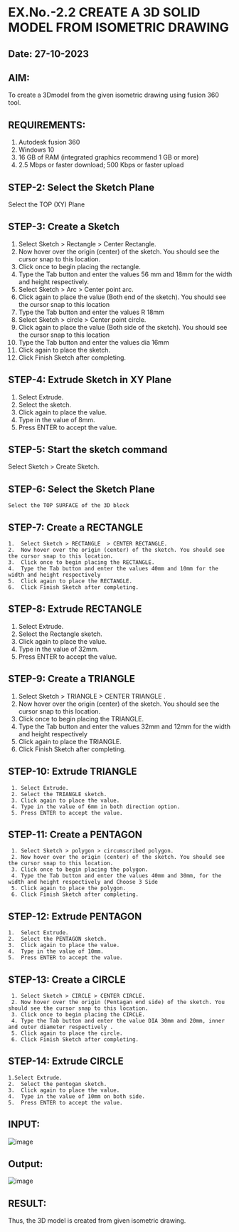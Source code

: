 # EX.No.-2.2 CREATE A 3D SOLID MODEL FROM ISOMETRIC DRAWING
## Date: 27-10-2023

## AIM: 

To create a 3Dmodel from the given isometric drawing using fusion 360 tool. 

## REQUIREMENTS:
  1. Autodesk fusion 360
  2. Windows 10
  3. 16 GB of RAM (integrated graphics recommend 1 GB or more)
  4. 2.5 Mbps or faster download; 500 Kbps or faster upload 

## STEP-2:  Select the Sketch Plane
 Select the TOP (XY) Plane

## STEP-3: Create a Sketch 
   1.  Select Sketch > Rectangle > Center Rectangle.
   2. Now hover over the origin (center) of the sketch. You should see the cursor snap to this location.
   3.  Click once to begin placing the rectangle.
   4.  Type the Tab button and enter the values 56 mm and 18mm for the width and height respectively.
   5.  Select Sketch > Arc > Center point arc.
   6.  Click again to place the value (Both end of the sketch). You should see the cursor snap to this location
   7.  Type the Tab button and enter the values R 18mm
   8.  Select Sketch > circle > Center point circle.
   9.  Click again to place the value (Both side of the sketch). You should see the cursor snap to this location
  10. Type the Tab button and enter the values dia 16mm
  11. Click again to place the sketch.
  12. Click Finish Sketch after completing.

## STEP-4: Extrude Sketch in XY Plane
   1.	Select Extrude.
   2.	Select the sketch.
   3.	Click again to place the value.
   4.	Type in the value of 8mm. 
   5.	Press ENTER to accept the value.

## STEP-5:  Start the sketch command
   Select Sketch > Create Sketch.

## STEP-6: Select the Sketch Plane
	Select the TOP SURFACE of the 3D block 
  
## STEP-7: Create a RECTANGLE 
    1.	Select Sketch > RECTANGLE  > CENTER RECTANGLE.
    2.	Now hover over the origin (center) of the sketch. You should see the cursor snap to this location.
    3.	Click once to begin placing the RECTANGLE.
    4.	Type the Tab button and enter the values 40mm and 10mm for the width and height respectively
    5.	Click again to place the RECTANGLE.
    6.	Click Finish Sketch after completing.

## STEP-8:  Extrude RECTANGLE 
   1.	Select Extrude.
   2.	Select the Rectangle sketch.
   3.	Click again to place the value.
   4.	Type in the value of 32mm. 
   5.	Press ENTER to accept the value.

## STEP-9: Create a TRIANGLE 
   1.	Select Sketch > TRIANGLE > CENTER TRIANGLE .
   2.	Now hover over the origin (center) of the sketch. You should see the cursor snap to this location.
   3.	Click once to begin placing the TRIANGLE.
   4.	Type the Tab button and enter the values 32mm and 12mm for the width and height respectively
   5.	Click again to place the TRIANGLE.
   6.	Click Finish Sketch after completing.

## STEP-10:  Extrude TRIANGLE
     1.	Select Extrude.
     2.	Select the TRIANGLE sketch.
     3.	Click again to place the value.
     4.	Type in the value of 6mm in both direction option. 
     5.	Press ENTER to accept the value.

## STEP-11: Create a PENTAGON 
     1.	Select Sketch > polygon > circumscribed polygon.
     2.	Now hover over the origin (center) of the sketch. You should see the cursor snap to this location.
     3.	Click once to begin placing the polygon.
     4.	Type the Tab button and enter the values 40mm and 30mm, for the width and height respectively and Choose 3 Side
     5.	Click again to place the polygon.
     6.	Click Finish Sketch after completing.

## STEP-12: Extrude PENTAGON
    1.	Select Extrude.
    2.	Select the PENTAGON sketch.
    3.	Click again to place the value.
    4.	Type in the value of 10mm. 
    5.	Press ENTER to accept the value.

## STEP-13: Create a CIRCLE 
     1.	Select Sketch > CIRCLE > CENTER CIRCLE.
     2.	Now hover over the origin (Pentagan end side) of the sketch. You should see the cursor snap to this location.
     3.	Click once to begin placing the CIRCLE.
     4.	Type the Tab button and enter the value DIA 30mm and 20mm, inner and outer diameter respectively .
     5.	Click again to place the circle.   
     6.	Click Finish Sketch after completing.

## STEP-14:  Extrude CIRCLE 
    1.Select Extrude.
    2.	Select the pentogan sketch.
    3.	Click again to place the value.
    4.	Type in the value of 10mm on both side. 
    5.	Press ENTER to accept the value.

## INPUT:
![image](https://user-images.githubusercontent.com/113594316/198523331-05ace360-502b-4569-b9b4-31c60e3cd554.png)

## Output:
![image](https://github.com/Ajith1413/EX.No.-2.2-CREATE-A-3D-SOLID-MODEL-FROM-ISOMETRIC-DRAWING/assets/139842524/95eb8a7f-0980-4f0c-b8ee-00b96213b65f)

## RESULT: 
Thus, the 3D model is created from given isometric drawing.


